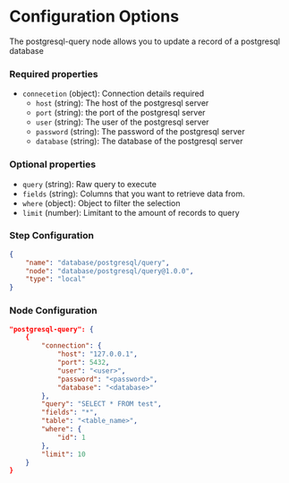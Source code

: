 # Configuration Options
The postgresql-query node allows you to update a record of a postgresql database

### Required properties
- `connecetion` (object): Connection details required
    - `host` (string): The host of the postgresql server
    - `port` (string): the port of the postgresql server
    - `user` (string): The user of the postgresql server
    - `password` (string): The password of the postgresql server
    - `database` (string): The database of the postgresql server

### Optional properties
- `query` (string): Raw query to execute
- `fields` (string): Columns that you want to retrieve data from.
- `where` (object): Object to filter the selection
- `limit` (number): Limitant to the amount of records to query


### Step Configuration

```json
{
    "name": "database/postgresql/query",
    "node": "database/postgresql/query@1.0.0",
    "type": "local"
}
```

### Node Configuration


```json
"postgresql-query": {
    {
        "connection": {
            "host": "127.0.0.1",
            "port": 5432,
            "user": "<user>",
            "password": "<password>",
            "database": "<database>"
        },
        "query": "SELECT * FROM test",
        "fields": "*",
        "table": "<table_name>",
        "where": {
            "id": 1
        },
        "limit": 10
    }
}
```
